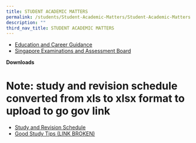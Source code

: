 ```yaml
---
title: STUDENT ACADEMIC MATTERS
permalink: /students/Student-Academic-Matters/Student-Academic-Matters
description: ""
third_nav_title: STUDENT ACADEMIC MATTERS
---
```



*   [Education and Career Guidance](/students/education-and-career-guidance/)
* <a href="https://www.seab.gov.sg/" target = "_blank" >Singapore Examinations and Assessment Board</a>

**Downloads**

# Note: study and revision schedule converted from xls to xlsx format to upload to go gov link

*   <a href="https://go.gov.sg/study-and-revision-schedule-upper-sec" target = "_blank" >Study and Revision Schedule</a>
*   [Good Study Tips (LINK BROKEN)](https://dl.dropboxusercontent.com/u/1117776/Host%20for%20SGS/Developing%20good%20study%20habits.pdf)